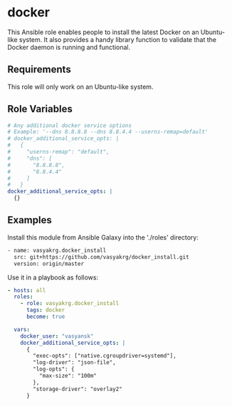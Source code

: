 docker
======
This Ansible role enables people to install the latest Docker on an Ubuntu-like
system. It also provides a handy library function to validate that the Docker
daemon is running and functional.

Requirements
------------

This role will only work on an Ubuntu-like system.

Role Variables
--------------

```yaml
# Any additional docker service options
# Example: '--dns 8.8.8.8 --dns 8.8.4.4 --userns-remap=default'
# docker_additional_service_opts: |
#   {
#     "userns-remap": "default",
#     "dns": [
#       "8.8.8.8",
#       "8.8.4.4"
#     ]
#   }
docker_additional_service_opts: |
  {}
```

Examples
--------

Install this module from Ansible Galaxy into the './roles' directory:
```bash
- name: vasyakrg.docker_install
  src: git+https://github.com/vasyakrg/docker_install.git
  version: origin/master
```

Use it in a playbook as follows:
```yaml
- hosts: all
  roles:
    - role: vasyakrg.docker_install
      tags: docker
      become: true

  vars:
    docker_user: "vasyansk"
    docker_additional_service_opts: |
      {
        "exec-opts": ["native.cgroupdriver=systemd"],
        "log-driver": "json-file",
        "log-opts": {
          "max-size": "100m"
        },
        "storage-driver": "overlay2"
      }
```
